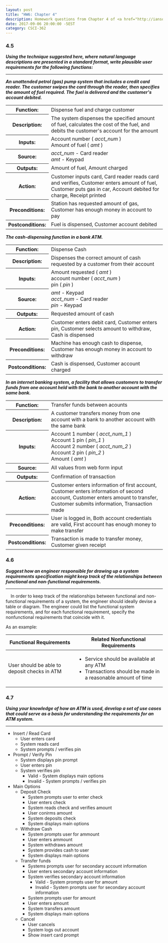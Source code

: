 ```yaml
---
layout: post
title: "HW6: Chapter 4"
description: Homework questions from Chapter 4 of <a href="http://iansommerville.com/software-engineering-book/" target="_blank"><em>Software Engineering</em></a>.
date: 2017-09-06 20:00:00 -5EST
category: CSCI-362
---
```


### 4.5
_**Using the technique suggested here, where natural language descriptions are presented in a standard format, write plausible user requirements for the following functions:**_

---
_**An unattended petrol (gas) pump system that includes a credit card reader. The customer swipes the card through the reader, then specifies the amount of fuel required. The fuel is delivered and the customer's account debited.**_

<table class="table table-bordered">
  <tbody>
    <tr>
      <th class="col-sm-3 text-right">Function:</th>
      <td class="col-sm-9">Dispense fuel and charge customer</td>
    </tr>
    <tr>
      <th class="col-sm-3 text-right">Description:</th>
      <td class="col-sm-9">The system dispenses the specified amount of fuel, calculates the cost of the fuel, and debits the customer's account for the amount</td>
    </tr>
    <tr>
      <th class="col-sm-3 text-right">Inputs:</th>
      <td class="col-sm-9">
        Account number ( <em>acct_num</em> )
        <br>
        Amount of fuel ( <em>amt</em> )
      </td>
    </tr>
    <tr>
      <th class="col-sm-3 text-right">Source:</th>
      <td class="col-sm-9">
        <em>acct_num</em> - Card reader
        <br>
        <em>amt</em> - Keypad
      </td>
    </tr>
    <tr>
      <th class="col-sm-3 text-right">Outputs:</th>
      <td class="col-sm-9">Amount of fuel, Amount charged</td>
    </tr>
    <tr>
      <th class="col-sm-3 text-right">Action:</th>
      <td class="col-sm-9">Customer inputs card, Card reader reads card and verifies, Customer enters amount of fuel, Customer puts gas in car, Account debited for charge, Receipt printed</td>
    </tr>
    <tr>
      <th class="col-sm-3 text-right">Preconditions:</th>
      <td class="col-sm-9">Station has requested amount of gas, Customer has enough money in account to pay</td>
    </tr>
    <tr>
      <th class="col-sm-3 text-right">Postconditions:</th>
      <td class="col-sm-9">Fuel is dispensed, Customer account debited</td>
    </tr>
  </tbody>
</table>

_**The cash-dispensing function in a bank ATM.**_

<table class="table table-bordered">
  <tbody>
    <tr>
      <th class="col-sm-3 text-right">Function:</th>
      <td class="col-sm-9">Dispense Cash</td>
    </tr>
    <tr>
      <th class="col-sm-3 text-right">Description:</th>
      <td class="col-sm-9">Dispenses the correct amount of cash requested by a customer from their account</td>
    </tr>
    <tr>
      <th class="col-sm-3 text-right">Inputs:</th>
      <td class="col-sm-9">
        Amount requested ( <em>amt</em> )
        <br>
        account number ( <em>acct_num</em> )
        <br>
        pin ( <em>pin</em> )
      </td>
    </tr>
    <tr>
      <th class="col-sm-3 text-right">Source:</th>
      <td class="col-sm-9">
        <em>amt</em> - Keypad
        <br>
        <em>acct_num</em> - Card reader
        <br>
        <em>pin</em> - Keypad
      </td>
    </tr>
    <tr>
      <th class="col-sm-3 text-right">Outputs:</th>
      <td class="col-sm-9">Requested amount of cash</td>
    </tr>
    <tr>
      <th class="col-sm-3 text-right">Action:</th>
      <td class="col-sm-9">Customer enters debit card, Customer enters pin, Customer selects amount to withdraw, Cash is dispensed</td>
    </tr>
    <tr>
      <th class="col-sm-3 text-right">Preconditions:</th>
      <td class="col-sm-9">Machine has enough cash to dispense, Customer has enough money in account to withdraw</td>
    </tr>
    <tr>
      <th class="col-sm-3 text-right">Postconditions:</th>
      <td class="col-sm-9">Cash is dispensed, Customer account charged</td>
    </tr>
  </tbody>
</table>

_**In an internet banking system, a facility that allows customers to transfer funds from one account held with the bank to another account with the same bank.**_

<table class="table table-bordered">
  <tbody>
    <tr>
      <th class="col-sm-3 text-right">Function:</th>
      <td class="col-sm-9">Transfer funds between acounts</td>
    </tr>
    <tr>
      <th class="col-sm-3 text-right">Description:</th>
      <td class="col-sm-9">A customer transfers money from one account with a bank to another account with the same bank</td>
    </tr>
    <tr>
      <th class="col-sm-3 text-right">Inputs:</th>
      <td class="col-sm-9">
        Account 1 number ( <em>acct_num_1</em> )
        <br>
        Account 1 pin ( <em>pin_1</em> )
        <br>
        Account 2 number ( <em>acct_num_2</em> )
        <br>
        Account 2 pin ( <em>pin_2</em> )
        <br>
        Amount ( <em>amt</em> )
      </td>
    </tr>
    <tr>
      <th class="col-sm-3 text-right">Source:</th>
      <td class="col-sm-9">All values from web form input</td>
    </tr>
    <tr>
      <th class="col-sm-3 text-right">Outputs:</th>
      <td class="col-sm-9">Confirmation of transaction</td>
    </tr>
    <tr>
      <th class="col-sm-3 text-right">Action:</th>
      <td class="col-sm-9">Customer enters information of first account, Customer enters information of second account, Customer enters amount to transfer, Customer submits information, Transaction made</td>
    </tr>
    <tr>
      <th class="col-sm-3 text-right">Preconditions:</th>
      <td class="col-sm-9">User is logged in, Both account credentials are valid, First account has enough money to make transfer</td>
    </tr>
    <tr>
      <th class="col-sm-3 text-right">Postconditions:</th>
      <td class="col-sm-9">Transaction is made to transfer money, Customer given receipt</td>
    </tr>
  </tbody>
</table>

### 4.6
_**Suggest how an engineer responsible for drawing up a system requirements specification  might keep track of the relationships between functional and non-functional requirements.**_

---
&nbsp;&nbsp;&nbsp;&nbsp;In order to keep track of the relationships between functional and non-functional requirements of a system, the engineer should ideally devise a table or diagram. The engineer could list the functional system requirements, and for each functional requirement, specify the nonfunctional requirements that coincide with it.

As an example:
<table class="table table-bordered">
  <thead>
    <tr>
      <th class="col-sm-6">Functional Requirements</th>
      <th class="col-sm-6">Related Nonfunctional Requirements</th>
    </tr>
  </thead>
  <tbody>
    <tr>
      <td>User should be able to deposit checks in ATM</td>
      <td>
        <ul>
          <li>Service should be available at any ATM</li>
          <li>Transactions should be made in a reasonable amount of time</li>
        </ul>
      </td>
    </tr>
  </tbody>
</table>

### 4.7
_**Using your knowledge of how an ATM is used, develop a set of use cases that could serve as a basis for understanding the requirements for an ATM system.**_

---

* Insert / Read Card
  * User enters card
  * System reads card
  * System prompts / verifies pin
* Prompt / Verify Pin
  * System displays pin prompt
  * User enters pin
  * System verifies pin
    * Valid - System displays main options
    * Invalid - System prompts / verifies pin
* Main Options
  * Deposit Check
    * System prompts user to enter check
    * User enters check
    * System reads check and verifies amount
    * User conirms amount
    * System deposits check
    * System displays main options
  * Withdraw Cash
    * System prompts user for ammount
    * User enters ammount
    * System withdraws amount
    * System provides cash to user
    * System displays main options
  * Transfer funds
    * Systems prompts user for secondary account information
    * User enters secondary account information
    * System verifies secondary account information
      * Valid - System prompts user for amount
      * Invalid - System prompts user for secondary account information
    * System prompts user for amount
    * User enters amount
    * System transfers amount
    * System displays main options
  * Cancel
    * User cancels
    * System logs out account
    * Show insert card prompt
